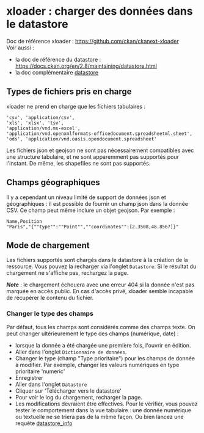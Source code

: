 # xloader : charger des données dans le datastore

Doc de référence xloader : https://github.com/ckan/ckanext-xloader  
Voir aussi : 
 * la doc de référence du datastore : https://docs.ckan.org/en/2.8/maintaining/datastore.html
 * la doc complémentaire [datastore](datastore.md)

## Types de fichiers pris en charge
xloader ne prend en charge que les fichiers tabulaires :   

    'csv', 'application/csv',
    'xls', 'xlsx', 'tsv',
    'application/vnd.ms-excel',
    'application/vnd.openxmlformats-officedocument.spreadsheetml.sheet',
    'ods', 'application/vnd.oasis.opendocument.spreadsheet'
    
 Les fichiers json et geojson ne sont pas nécessairement compatibles avec une structure tabulaire, et ne sont 
 apparemment pas supportés pour l'instant.
 De même, les shapefiles ne sont pas supportés.
 
 ## Champs géographiques
 
 Il y a cependant un niveau limité de support de données json et géographiques : il est possible de fournir un champ 
 json dans la donnée CSV.
Ce champ peut même inclure un objet geojson. Par exemple : 
```csv
Name,Position
"Paris","{""type"":""Point"",""coordinates"":[2.3508,48.8567]}"
```

## Mode de chargement
Les fichiers supportés sont chargés dans le datastore à la création de la ressource. Vous pouvez la recharger via 
l'onglet `Datastore`. Si le résultat du chargement ne s'affiche pas, rechargez la page.

_**Note**_ : le chargement échouera avec une erreur 404 si la donnée n'est pas marquée en accès public. En cas d'accès 
privé, xloader semble incapable de récupérer le contenu du fichier.

### Changer le type des champs 
Par défaut, tous les champs sont considérés comme des champs texte. On peut changer ultérieurement le type des champs 
(numérique, date) : 
 * lorsque la donnée a été chargée une première fois, l'ouvrir en édition. 
 * Aller dans l'onglet `Dictionnaire de données`.
 * Changer le type (champ "Type prioritaire") pour les champs de donnée à modifier. Par exemple, changer les valeurs 
 numériques en type prioritaire 'numeric'
 * Enregistrer
 * Aller dans l'onglet `Datastore`
 * Cliquer sur 'Télécharger vers le datastore'
 * Pour voir le log du chargement, recharger la page.
 * Les modifications devraient être effectives. Pour le vérifier, vous pouvez tester le comportement dans la vue 
 tabulaire : une donnée numérique ou textuelle ne se triera pas de la même façon. Ou bien lancez une requête 
 [datastore_info](datastore/datastore_info.md)